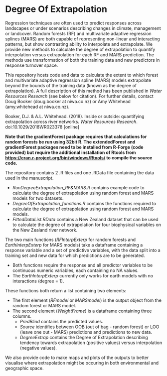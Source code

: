 # Degree Of Extrapolation

Regression techniques are often used to predict responses across landscapes or under scenarios describing changes in climate, management or landcover. Random forests (RF) and multivariate adaptive regression splines (MARS) are both capable of representing non-linear and interacting patterns, but show contrasting ability to interpolate and extrapolate. We provide new methods to calculate the degree of extrapolation to quantify interpolation versus extrapolation for each RF and MARS prediction. The methods use transformation of both the training data and new predictors in response turnover space. 

This repository hosts code and data to calculate the extent to which forest and multivariate adaptive regression spline (MARS) models extrapolate beyond the bounds of the training data (known as the degree of extrapolation). A full description of this method has been published in *Water Resources Research* (see below for citation). For further details, contact Doug Booker (doug.booker at niwa.co.nz) or Amy Whitehead (amy.whitehead at niwa.co.nz).

Booker, D.J. & A.L. Whitehead. (2018). Inside or outside: quantifying extrapolation across river networks. *Water Resources Research*. doi:10.1029/2018WR023378 [online]

**Note that the gradientForest package requires that calculations for random forests be run using 32bit R. The extendedForest and gradientForest packages need to be installed from R-Forge (code provided) but require the additional installation of Rtools from https://cran.r-project.org/bin/windows/Rtools/ to compile the source code.**

The repository contains 2 .R files and one .RData file containing the data used in the manuscript.
* *RunDegreeExtrapolation_RF&MARS.R* contains example code to calculate the degree of extrapolation using random forest and MARS models for two datasets.
* *DegreeOfExtrapolation_functions.R* contains the functions required to calculate the degree of extrapolation using random forest and MARS models.
* *FittedDataList.RData* contains a New Zealand dataset that can be used to calculate the degree of extrapolation for four biophysical variables on the New Zealand river network.

The two main functions (*RFInterpExterp* for random forests and *EarthInterpExterp* for MARS models) take a dataframe containing a response variable and a set of predictive variables, with the data split into a training set and new data for which predictions are to be generated. 
* Both functions require the response and all predictor variables to be continuous numeric variables, each containing no NA values. 
* The *EarthInterpExterp* currently only works for earth models with no interactions (degree = 1).

These functions both return a list containing two elements:  
* The first element (*RFmodel* or *MARSmodel*) is the output object from the random forest or MARS model. 
* The second element (*WeightFrame*) is a dataframe containing three columns. 
  * *PredBlind* contains the predicted values.
  * *Source* identifies between OOB (out of bag - random forest) or LOO (leave one out - MARS) predictions and predictions to new data.
  * *DegreeExtrap* contains the Degree of Extrapolation describing tendency towards extrapolation (positive values) versus interpolation (negative values). 
 
 We also provide code to make maps and plots of the outputs to better visualise where extrapolation might be occuring in both environmental and geographic space.
